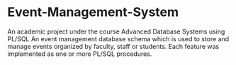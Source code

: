 # Event-Management-System
An academic project under the course Advanced Database Systems using PL/SQL
An event management database schema which is used to store and manage events organized by faculty, staff or students.
Each feature was implemented as one or more PL/SQL procedures.
